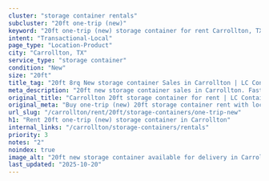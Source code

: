 ```yaml
---
cluster: "storage container rentals"
subcluster: "20ft one-trip (new)"
keyword: "20ft one-trip (new) storage container for rent Carrollton, TX"
intent: "Transactional-Local"
page_type: "Location-Product"
city: "Carrollton, TX"
service_type: "storage container"
condition: "New"
size: "20ft"
title_tag: "20ft 8rq New storage container Sales in Carrollton | LC Container"
meta_description: "20ft new storage container sales in Carrollton. Fast delivery, competitive pricing. Serving storage containers area. Quote ID: NOE. Call (214) 524-4168 for your free quote today."
original_title: "Carrollton 20ft storage container for rent | LC Container"
original_meta: "Buy one-trip (new) 20ft storage container rent with local delivery in Carrollton, TX. LC Container — local Since 2003. Request a fast quote today."
url_slug: "/carrollton/rent/20ft/storage-containers/one-trip-new"
h1: "Rent 20ft one-trip (new) storage container in Carrollton"
internal_links: "/carrollton/storage-containers/rentals"
priority: 3
notes: "2"
noindex: true
image_alt: "20ft new storage container available for delivery in Carrollton"
last_updated: "2025-10-20"
---
```


<!-- TODO: Add unique city/inventory copy, images, and internal links here. -->

